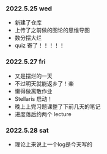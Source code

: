 ### 2022.5.25 wed
- 新建了仓库
- 上传了之前做的图论的思维导图
- 数分摆大烂
- quiz 寄了！！！！！

### 2022.5.27 fri
- 又是摆烂的一天
- 不过明天就能返乡了！楽
- 懒得做离散作业
- Stellaris 启动！
- 晚上上完习题课整了下前几天的笔记
- 进度落后约两个 lecture

### 2022.5.28 sat
- 理论上来说上一个log是今天写的
